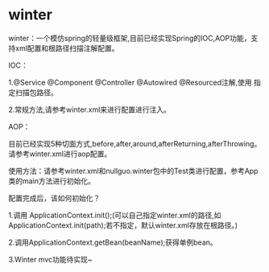 # winter
winter：一个模仿spring的轻量级框架,目前已经实现Spring的IOC,AOP功能，支持xml配置和根路径扫描注解配置。

IOC：

1.@Service @Component @Controller @Autowired @Resourced注解,使用 <component-scan base-package="package" />指定扫描包路径。

2.常规方法,请参考winter.xml来进行<bean>配置进行注入。
  
AOP：

目前已经实现5种切面方式,before,after,around,afterReturning,afterThrowing。请参考winter.xml进行aop配置。


使用方法：请参考winter.xml和nullguo.winter包中的Test类进行配置，参考App类的main方法进行初始化。

配置完成后，该如何初始化？

1.调用  ApplicationContext.init();(可以自己指定winter.xml的路径,如ApplicationContext.init(path);若不指定，默认winter.xml存放在根路径。)

2.调用ApplicationContext.getBean(beanName);获得单例bean。

3.Winter mvc功能待实现~
